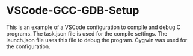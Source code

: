 # VSCode-GCC-GDB-Setup

This is an example of a VSCode configuration to compile and debug C programs. The task.json file is used for the compile settings. The launch.json file uses this file to debug the program. Cygwin was used for the configuration.
